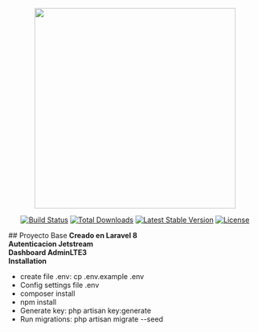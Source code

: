 <p align="center"><a href="https://laravel.com" target="_blank"><img src="https://raw.githubusercontent.com/laravel/art/master/logo-lockup/5%20SVG/2%20CMYK/1%20Full%20Color/laravel-logolockup-cmyk-red.svg" width="400"></a></p>

<p align="center">
<a href="https://travis-ci.org/laravel/framework"><img src="https://travis-ci.org/laravel/framework.svg" alt="Build Status"></a>
<a href="https://packagist.org/packages/laravel/framework"><img src="https://img.shields.io/packagist/dt/laravel/framework" alt="Total Downloads"></a>
<a href="https://packagist.org/packages/laravel/framework"><img src="https://img.shields.io/packagist/v/laravel/framework" alt="Latest Stable Version"></a>
<a href="https://packagist.org/packages/laravel/framework"><img src="https://img.shields.io/packagist/l/laravel/framework" alt="License"></a>
</p>
## Proyecto Base
<strong>
Creado en Laravel 8<br/>
Autenticacion Jetstream<br/>
Dashboard AdminLTE3
</strong>
<br/>
<strong>Installation</strong><br/>
<ul>
    <li>create file .env:    cp .env.example  .env </li>
    <li>Config settings file .env</li>
    <li>composer install </li>
    <li>npm install</li>
    <li>Generate key: php artisan key:generate</li>
    <li>Run migrations: php artisan migrate --seed</li>
</ul> 
